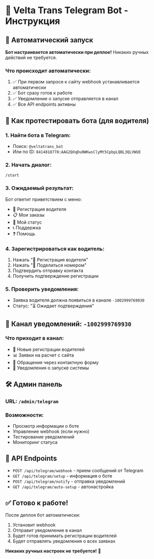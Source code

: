 # 🤖 Velta Trans Telegram Bot - Инструкция

## 🚀 Автоматический запуск

**Бот настраивается автоматически при деплое!** Никаких ручных действий не требуется.

### Что происходит автоматически:
1. ✅ При первом запросе к сайту webhook устанавливается автоматически  
2. ✅ Бот сразу готов к работе
3. ✅ Уведомление о запуске отправляется в канал
4. ✅ Все API endpoints активны

## 🧪 Как протестировать бота (для водителя)

### 1. Найти бота в Telegram:
- Поиск: `@veltatrans_bot`
- Или по ID: `8414818778:AAG2QXqDu0WKwsClyMt5CpbpLQBL3QLVWUE`

### 2. Начать диалог:
```
/start
```

### 3. Ожидаемый результат:
Бот ответит приветствием с меню:
- 🚛 Регистрация водителя
- 📋 Мои заказы  
- 📍 Мой статус
- 📞 Поддержка
- ❓ Помощь

### 4. Зарегистрироваться как водитель:
1. Нажать "🚛 Регистрация водителя"
2. Нажать "📱 Поделиться номером" 
3. Подтвердить отправку контакта
4. Получить подтверждение регистрации

### 5. Проверить уведомления:
- Заявка водителя должна появиться в канале `-1002999769930`
- Статус: "⏳ Ожидает подтверждения"

## 📢 Канал уведомлений: `-1002999769930`

### Что приходит в канал:
- 🚛 Новые регистрации водителей
- 📊 Заявки на расчет с сайта  
- 📧 Обращения через контактную форму
- 🚀 Уведомления о запуске системы

## 🛠️ Админ панель

### URL: `/admin/telegram`

### Возможности:
- Просмотр информации о боте
- Управление webhook (если нужно)
- Тестирование уведомлений  
- Мониторинг статуса

## 🔧 API Endpoints

- `POST /api/telegram/webhook` - прием сообщений от Telegram
- `GET /api/telegram/setup` - информация о боте
- `POST /api/telegram/notify` - отправка уведомлений
- `GET /api/telegram/auto-setup` - автонастройка

## ✅ Готово к работе!

После деплоя бот автоматически:
1. Установит webhook
2. Отправит уведомление в канал
3. Будет готов принимать регистрации водителей
4. Будет отправлять уведомления о всех заявках

**Никаких ручных настроек не требуется!** 🎉
